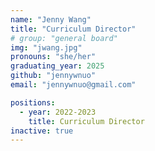 ```yaml
---
name: "Jenny Wang"
title: "Curriculum Director"
# group: "general board"
img: "jwang.jpg"
pronouns: "she/her"
graduating_year: 2025
github: "jennywnuo"
email: "jennywnuo@gmail.com"

positions:
  - year: 2022-2023
    title: Curriculum Director
inactive: true
---
```

